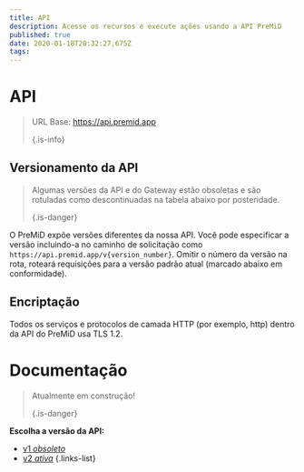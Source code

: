 ```yaml
---
title: API
description: Acesse os recursos e execute ações usando a API PreMiD
published: true
date: 2020-01-18T20:32:27,675Z
tags:
---
```


# API

> URL Base: https://api.premid.app 
> 
> {.is-info}

## Versionamento da API
> Algumas versões da API e do Gateway estão obsoletas e são rotuladas como descontinuadas na tabela abaixo por posteridade. 
> 
> {.is-danger}

O PreMiD expõe versões diferentes da nossa API. Você pode especificar a versão incluindo-a no caminho de solicitação como `https://api.premid.app/v{version_number}`. Omitir o número da versão na rota, roteará requisições para a versão padrão atual (marcado abaixo em conformidade).

## Encriptação

Todos os serviços e protocolos de camada HTTP (por exemplo, http) dentro da API do PreMiD usa TLS 1.2.

# Documentação
> Atualmente em construção! 
> 
> {.is-danger}

**Escolha a versão da API:**
- [v1 *obsoleto*](/dev/api/v1)
- [v2 *ativa*](/dev/api/v2)
{.links-list}